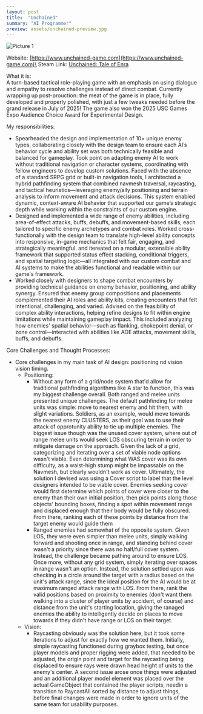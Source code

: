 ```yaml
---
layout: post
title:  "Unchained"
summary: "AI Programmer"
preview: assets/unchained-preview.jpg
---
```


![Picture 1](https://zachtier.github.io/ZacharyTieu.github.io/assets/unchained.jpg)

Website: [https://www.unchained-game.com](https://www.unchained-game.com)\
Steam Link: [Unchained: Tale of Enra](https://store.steampowered.com/app/3723210/Unchained_Tale_of_Enra/)

What it is:\
A turn-based tactical role-playing game with an emphasis on using dialogue and empathy to resolve challenges instead of direct combat. Currently wrapping up post-prouction: the meat of the game is in place, fully developed and properly polished, with just a few tweaks needed before the grand release in July of 2025! The game also won the 2025 USC Games Expo Audience Choice Award for Experimental Design.

My responsibilities:
* Spearheaded the design and implementation of 10+ unique enemy types, collaborating closely with the design team to ensure each AI’s behavior cycle and ability set was both technically feasible and balanced for gameplay. Took point on adapting enemy AI to work without traditional navigation or character systems, coordinating with fellow engineers to develop custom solutions. Faced with the absence of a standard SRPG grid or built-in navigation tools, I architected a hybrid pathfinding system that combined navmesh traversal, raycasting, and tactical heuristics—leveraging enemy/ally positioning and terrain analysis to inform movement and attack decisions. This system enabled dynamic, context-aware AI behavior that supported our game’s strategic depth while working within the constraints of our custom engine.
* Designed and implemented a wide range of enemy abilities, including area-of-effect attacks, buffs, debuffs, and movement-based skills, each tailored to specific enemy archetypes and combat roles. Worked cross-functionally with the design team to translate high-level ability concepts into responsive, in-game mechanics that felt fair, engaging, and strategically meaningful. and itereated on a modular, extensible ability framework that supported status effect stacking, conditional triggers, and spatial targeting logic—all integrated with our custom combat and AI systems to make the abilities functional and readable within our game's framework.
* Worked closely with designers to shape combat encounters by providing technical guidance on enemy behavior, positioning, and ability synergy. Ensured that enemy group compositions and placements complemented their AI roles and ability kits, creating encounters that felt intentional, challenging, and varied. Advised on the feasibility of complex ability interactions, helping refine designs to fit within engine limitations while maintaining gameplay impact. This included analyzing how enemies' spatial behavior—such as flanking, chokepoint denial, or zone control—interacted with abilities like AOE attacks, movement skills, buffs, and debuffs.

Core Challenges and Thought Processes:
* Core challenges in my main task of AI design: positioning nd vision vision timing.
  * Positioning:
    * Without any form of a grid/node system that'd allow for traditional pathfinding algorithms like A star to function, this was my biggest challenge overall. Both ranged and melee units presented unique challenges. The default pathfinding for melee units was simple: move to nearest enemy and hit them, with slight variations. Soldiers, as an example, would move towards the nearest enemy CLUSTERS, as their goal was to use their attack of opprotunity ability to tie up multiple enemies. The biggest issue though was the unused cover system, where out of range melee units would seek LOS obscuring terrain in order to mitigate damage on the approach. Given the lack of a grid, categorizing and iterating over a set of viable node options wasn't viable. Even determining what WAS cover was its own difficulty, as a waist-high stump might be impassable on the Navmesh, but clearly wouldn't work as cover. Ultimately, the solution I devised was using a Cover script to label that the level designers intended to be viable cover. Enemies seeking cover would first determine which points of cover were closer to the enemy than their own initial position, then pick points along those objects' bounding boxes, finding a spot within movement range and displaced enough that their body would be fully obscured. From there, ranking each of these points by distance from the target enemy would guide them
    * Ranged enemies had somewhat of the opposite system. Given LOS, they were even simpler than melee units, simply walking forward and shooting once in range, and standing behind cover wasn't a priority since there was no half/full cover system. Instead, the challenge became pathing around to ensure LOS. Once more, without any grid system, simply iterating over spaces in range wasn't an option. Instead, the solution settled upon was checking in a circle around the target with a radius based on the unit's attack range, since the ideal position for the AI would be at maximum ranged attack range with LOS. From there, rank the valid positions based on proximity to enemies (don't want them walking into a cluster of player units by accident, of course) and distance from the unit's starting location, giving the ranaged enemies the ability to intelligently decide on places to move towards if they didn't have range or LOS on their target.
  * Vision:
    * Raycasting obviously was the solution here, but it took some iterations to adjust for exactly how we wanted them. Initially, simple raycasting functioned during graybox testing, but once player models and proper rigging were added, that needed to be adjusted, the origin point and target for the raycasting being displaced to ensure rays were drawn head height of units to the enemy's center. A second issue arose once things were adjusted and an additional player model element was placed over the actual GameObject that contained the player scripts, needin a transition to RaycastAll sorted by distance to adjust things, before final changes were made in order to ignore units of the same team for usability purposes.


